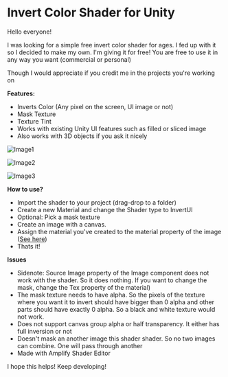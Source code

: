 # Invert Color Shader for Unity
Hello everyone!

I was looking for a simple free invert color shader for ages. I fed up with it so I decided to make my own. 
I'm giving it for free! You are free to use it in any way you want (commercial or personal)

Though I would appreciate if you credit me in the projects you're working on

**Features:**
- Inverts Color (Any pixel on the screen, UI image or not)
- Mask Texture
- Texture Tint
- Works with existing Unity UI features such as filled or sliced image
- Also works with 3D objects if you ask it nicely

![Image1](https://i.imgur.com/Zt2huoW.png)

![Image2](https://i.imgur.com/8m64mT8.gif)

![Image3](https://i.imgur.com/XtXyfYa.png)


**How to use?**
- Import the shader to your project (drag-drop to a folder)
- Create a new Material and change the Shader type to InvertUI
- Optional: Pick a mask texture
- Create an image with a canvas.
- Assign the material you've created to the material property of the image ([See here](https://i.imgur.com/eEKmjZN.png))
- Thats it! 

**Issues**
- Sidenote: Source Image property of the Image component does not work with the shader. So it does nothing. If you want to change the mask, change the Tex property of the material)  
- The mask texture needs to have alpha. So the pixels of the texture where you want it to invert should have bigger than 0 alpha and other parts should have exactly 0 alpha. So a black and white texture would not work.
- Does not support canvas group alpha or half transparency. It either has full inversion or not
- Doesn't mask an another image this shader shader. So no two images can combine. One will pass through another
- Made with Amplify Shader Editor


I hope this helps! Keep developing!
